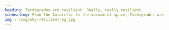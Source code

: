 ```yaml
---
heading: Tardigrades are resilient. Really, really resilient.
subheading: From the Antarctic to the vacuum of space, Tardigrades are found and thrive in the absolute harshest conditions. In fact, they’re so resilient that Tardigrades have survived all five mass extinction events. And their ability to survive almost anywhere and anything is an attribute we loved, identified with, and adopted for Tardigrade decentralized storage. Although, we don’t have any nodes in Antarctica or space….yet.
img : /img/why-resilient-bg.jpg
---
```

